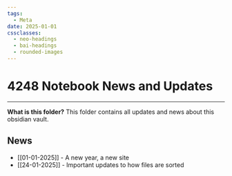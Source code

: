 ```yaml
---
tags:
  - Meta
date: 2025-01-01
cssclasses:
  - neo-headings
  - bai-headings
  - rounded-images
---
```

# 4248 Notebook News and Updates

***
**What is this folder?**
This folder contains all updates and news about this obsidian vault.
## News
- [[01-01-2025]] - A new year, a new site
- [[24-01-2025]] - Important updates to how files are sorted 
